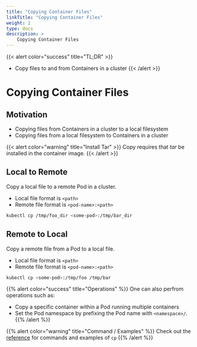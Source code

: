 ```yaml
---
title: "Copying Container Files"
linkTitle: "Copying Container Files"
weight: 2
type: docs
description: >
    Copying Container Files
---
```



{{< alert color="success" title="TL;DR" >}}
- Copy files to and from Containers in a cluster
{{< /alert >}}

# Copying Container Files

## Motivation

- Copying files from Containers in a cluster to a local filesystem
- Copying files from a local filesystem to Containers in a cluster

{{< alert color="warning" title="Install Tar" >}}
Copy requires that *tar* be installed in the container image.
{{< /alert >}}


## Local to Remote

Copy a local file to a remote Pod in a cluster.

- Local file format is `<path>`
- Remote file format is `<pod-name>:<path>`


```bash
kubectl cp /tmp/foo_dir <some-pod>:/tmp/bar_dir
```


## Remote to Local

Copy a remote file from a Pod to a local file.

- Local file format is `<path>`
- Remote file format is `<pod-name>:<path>`

```bash
kubectl cp <some-pod>:/tmp/foo /tmp/bar
```

{{% alert color="success" title="Operations" %}}
One can also perfrom operations such as:
- Copy a specific container within a Pod running multiple containers
- Set the Pod namespace by prefixing the Pod name with `<namespace>/`.
{{% /alert %}}

{{% alert color="warning" title="Command / Examples" %}}
Check out the [reference](/cli-experimental/references/kubectl/cp/) for commands and examples of `cp`
{{% /alert %}}